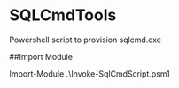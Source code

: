 # SQLCmdTools
Powershell script to provision sqlcmd.exe

##Import Module

Import-Module .\Invoke-SqlCmdScript.psm1
